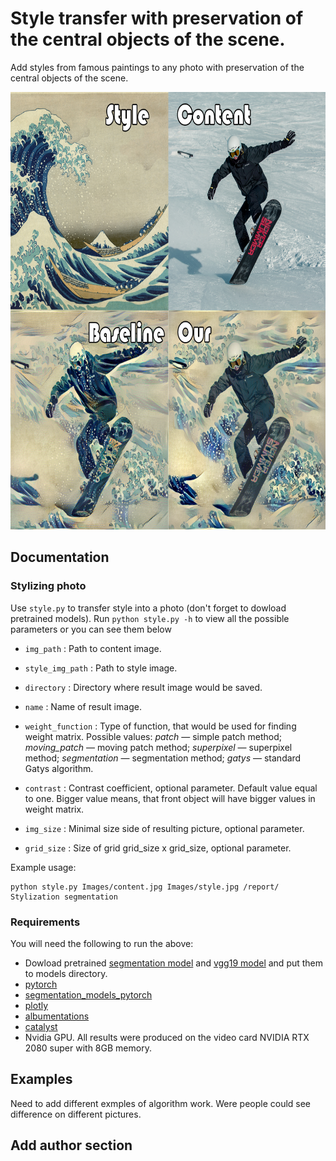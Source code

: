 # Style transfer with preservation of the central objects of the scene.
Add styles from famous paintings to any photo with preservation of the central objects of the scene.

<p align = 'center'>
<img src = 'Images/githubpic.jpg' height = '700px'>
</p>

## Documentation

### Stylizing photo
Use `style.py` to transfer style into a photo (don't forget to dowload pretrained models). Run `python style.py -h` to view all the possible parameters or you can see them below
- `img_path` : Path to content image.
- `style_img_path` : Path to style image.
- `directory` : Directory where result image would be saved.
- `name` : Name of result image.
- `weight_function` : Type of function, that would be used for finding weight matrix.
           Possible values: _patch_ &mdash; simple patch method;
            _moving_patch_ &mdash; moving patch method;
            _superpixel_ &mdash; superpixel method;
            _segmentation_ &mdash; segmentation method;
            _gatys_ &mdash; standard Gatys algorithm.

-  `contrast` : Contrast coefficient, optional parameter. Default value equal to one.
      Bigger value means, that front object will have bigger values in weight matrix.
-  `img_size` : Minimal size side of resulting picture, optional parameter.
-  `grid_size` : Size of grid grid_size x grid_size, optional parameter.

Example usage:

    python style.py Images/content.jpg Images/style.jpg /report/ Stylization segmentation





### Requirements
You will need the following to run the above:
 - Dowload pretrained [segmentation model](https://yadi.sk/d/hcNhRltixuxIVw) and [vgg19 model](https://yadi.sk/d/yxJrNraRcujGCA) and put them to models directory.
 - [pytorch](https://github.com/pytorch/pytorch)
 - [segmentation_models_pytorch](https://github.com/qubvel/segmentation_models.pytorch)
 - [plotly](https://github.com/plotly/plotly.py)
 - [albumentations](https://github.com/albumentations-team/albumentations)
 - [catalyst](https://github.com/catalyst-team/catalyst)
 - Nvidia GPU. All results were produced on the video card NVIDIA RTX 2080 super with 8GB memory.
 
## Examples
Need to add different exmples of algorithm work. Were people could see difference on different pictures.

## Add author section
